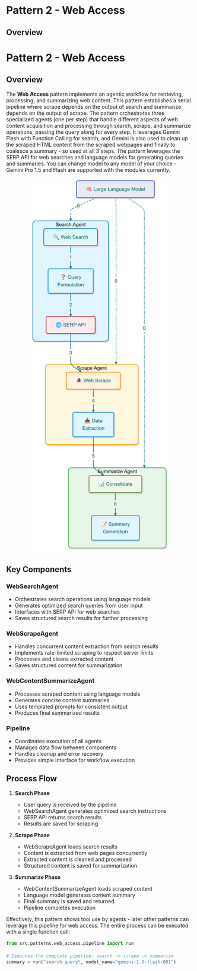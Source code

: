 # Pattern 2 - Web Access

## Overview

# Pattern 2 - Web Access 

## Overview

The **Web Access** pattern implements an agentic workflow for retrieving, processing, and summarizing web content. This pattern establishes a serial pipeline where scrape depends on the output of search and summarize depends on the output of scrape. The pattern orchestrates three specialized agents (one per step) that handle different aspects of web content acquisition and processing through search, scrape, and summarize operations, passing the query along for every step. It leverages Gemini Flash with Function Calling for search, and Gemini is also used to clean up the scraped HTML content from the scraped webpages and finally to coalesce a summary - so used at all 3 steps. The pattern leverages the SERP API for web searches and language models for generating queries and summaries. You can change model to any model of your choice - Gemini Pro 1.5 and Flash are supported with the modules currently.

<p align="center">
    <img src="../../../img/framework/web_access.png" alt="Web Access" width="375"/>
</p>

## Key Components

### WebSearchAgent
- Orchestrates search operations using language models
- Generates optimized search queries from user input
- Interfaces with SERP API for web searches
- Saves structured search results for further processing

### WebScrapeAgent
- Handles concurrent content extraction from search results
- Implements rate-limited scraping to respect server limits
- Processes and cleans extracted content
- Saves structured content for summarization

### WebContentSummarizeAgent
- Processes scraped content using language models
- Generates concise content summaries
- Uses templated prompts for consistent output
- Produces final summarized results

### Pipeline
- Coordinates execution of all agents
- Manages data flow between components
- Handles cleanup and error recovery
- Provides simple interface for workflow execution

## Process Flow

1. **Search Phase**
   - User query is received by the pipeline
   - WebSearchAgent generates optimized search instructions
   - SERP API returns search results
   - Results are saved for scraping

2. **Scrape Phase**
   - WebScrapeAgent loads search results
   - Content is extracted from web pages concurrently
   - Extracted content is cleaned and processed
   - Structured content is saved for summarization

3. **Summarize Phase**
   - WebContentSummarizeAgent loads scraped content
   - Language model generates content summary
   - Final summary is saved and returned
   - Pipeline completes execution

Effectively, this pattern shows tool use by agents - later other patterns can leverage this pipeline for web access. The entire process can be executed with a single function call:
```python
from src.patterns.web_access.pipeline import run

# Executes the complete pipeline: search -> scrape -> summarize
summary = run("search query", model_name="gemini-1.5-flash-001")
```
